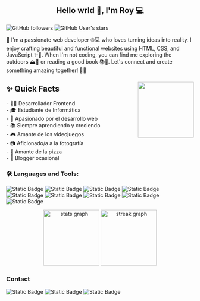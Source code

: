 <h2 align="center">Hello wrld 👋, I'm Roy 💻</h2>

![GitHub followers](https://img.shields.io/github/followers/Troy8203?label=Follow&style=flat&logo=github&logoColor=white&labelColor=%23181717&color=%23181717)
![GitHub User's stars](https://img.shields.io/github/stars/Troy8203?style=flat&logo=github&logoColor=%23fff&labelColor=%23181717&color=%23181717)

👋 I'm a passionate web developer 🌐💻 who loves turning ideas into reality. I enjoy crafting beautiful and functional websites using HTML, CSS, and JavaScript ✨🎨. When I'm not coding, you can find me exploring the outdoors 🏔️🌳 or reading a good book 📚📖. Let's connect and create something amazing together! 🤝🚀

###

<img align="right" height="150" src="https://i.imgflip.com/65efzo.gif"  />

###

<p align="left"><h2>✨ Quick Facts </h2>- 👩‍💻 Desarrollador Frontend<br>- 🎓 Estudiante de Informática<br>- 🚀 Apasionado por el desarrollo web<br>- 📚 Siempre aprendiendo y creciendo<br>- 🎮 Amante de los videojuegos<br>- 📷 Aficionado/a a la fotografía<br>- 🍕 Amante de la pizza<br>- 📝 Blogger ocasional</p>

### 🛠️ Languages and Tools:
![Static Badge](https://img.shields.io/badge/Html5-181717?style=flat&logo=html5&logoColor=%23E34F26)
![Static Badge](https://img.shields.io/badge/Css3-181717?style=flat&logo=css3&logoColor=%234A90E2)
![Static Badge](https://img.shields.io/badge/Javascript-181717?style=flat&logo=javascript&logoColor=%23F7DF1E)
![Static Badge](https://img.shields.io/badge/Vue-181717?style=flat&logo=vuedotjs&logoColor=%234FC08D)
![Static Badge](https://img.shields.io/badge/React-181717?style=flat&logo=react&logoColor=%2361DAFB)
![Static Badge](https://img.shields.io/badge/Sass-181717?style=flat&logo=sass&logoColor=%23CC6699)
![Static Badge](https://img.shields.io/badge/Bootstrap-181717?style=flat&logo=bootstrap&logoColor=%23AB4CFE)
![Static Badge](https://img.shields.io/badge/Tailwind-181717?style=flat&logo=tailwindcss&logoColor=%2306B6D4)
![Static Badge](https://img.shields.io/badge/Git-181717?style=flat&logo=git&logoColor=%23F05032)

<div align="center">
  <img src="https://github-readme-stats.vercel.app/api?username=Troy8203&hide_title=false&hide_rank=false&show_icons=true&include_all_commits=true&count_private=true&disable_animations=false&theme=nord&locale=en&hide_border=false" height="150" alt="stats graph"  />
  <img src="https://streak-stats.demolab.com?user=Troy8203&locale=en&mode=daily&theme=nord&hide_border=false&border_radius=5&date_format=M j[, Y]" height="150" alt="streak graph"  />
</div>

### Contact

![Static Badge](https://img.shields.io/badge/Roy_Ayala-126bc4?logo=linkedin)
![Static Badge](https://img.shields.io/badge/%40DevTroy__lp-1D9BF0?logo=twitter&logoColor=white)
![Static Badge](https://img.shields.io/badge/troysg8203%40gmail.com-EA4335?logo=gmail&logoColor=white)

